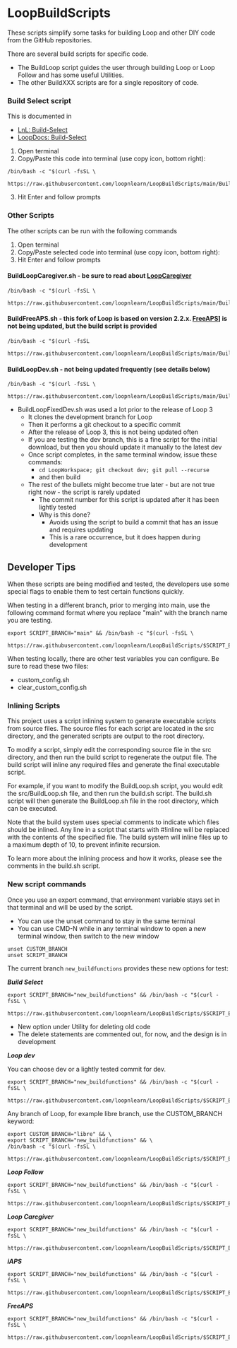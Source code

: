 # LoopBuildScripts

These scripts simplify some tasks for building Loop and other DIY code from the GitHub repositories.

There are several build scripts for specific code.
* The BuildLoop script guides the user through building Loop or Loop Follow and has some useful Utilities.
* The other BuildXXX scripts are for a single repository of code.

### Build Select script

This is documented in

* [LnL: Build-Select](https://www.loopandlearn.org/build-select)
* [LoopDocs: Build-Select](https://loopkit.github.io/loopdocs/build/step14/#download-loop)

1. Open terminal
2. Copy/Paste this code into terminal (use copy icon, bottom right): 

```
/bin/bash -c "$(curl -fsSL \
  https://raw.githubusercontent.com/loopnlearn/LoopBuildScripts/main/BuildLoop.sh)"
```

3. Hit Enter and follow prompts


### Other Scripts

The other scripts can be run with the following commands

1. Open terminal
2. Copy/Paste selected code into terminal (use copy icon, bottom right):
3. Hit Enter and follow prompts

#### BuildLoopCaregiver.sh - be sure to read about [LoopCaregiver](https://loopkit.github.io/loopdocs/nightscout/remote-overrides/#loopcaregiver)

```
/bin/bash -c "$(curl -fsSL \
  https://raw.githubusercontent.com/loopnlearn/LoopBuildScripts/main/BuildLoopCaregiver.sh)"
```

#### BuildFreeAPS.sh - this fork of Loop is based on version 2.2.x. [FreeAPS](https://www.loopandlearn.org/freeapsdoc)] is not being updated, but the build script is provided
```
/bin/bash -c "$(curl -fsSL 
  https://raw.githubusercontent.com/loopnlearn/LoopBuildScripts/main/BuildFreeAPS.sh)"
```

#### BuildLoopDev.sh - not being updated frequently (see details below)
```
/bin/bash -c "$(curl -fsSL \
  https://raw.githubusercontent.com/loopnlearn/LoopBuildScripts/main/BuildLoopFixedDev.sh)"
```
* BuildLoopFixedDev.sh was used a lot prior to the release of Loop 3
  * It clones the development branch for Loop
  * Then it performs a git checkout to a specific commit
  * After the release of Loop 3, this is not being updated often
  * If you are testing the dev branch, this is a fine script for the initial download, but then you should update it manually to the latest dev
  * Once script completes, in the same terminal window, issue these commands:
    * `cd LoopWorkspace; git checkout dev; git pull --recurse`
    * and then build
  * The rest of the bullets might become true later - but are not true right now - the script is rarely updated
    * The commit number for this script is updated after it has been lightly tested
    * Why is this done?
      - Avoids using the script to build a commit that has an issue and requires updating
      - This is a rare occurrence, but it does happen during development

## Developer Tips

When these scripts are being modified and tested, the developers use some special flags to enable them to test certain functions quickly.

When testing in a different branch, prior to merging into main, use the following command format where you replace "main" with the branch name you are testing.

```
export SCRIPT_BRANCH="main" && /bin/bash -c "$(curl -fsSL \
  https://raw.githubusercontent.com/loopnlearn/LoopBuildScripts/$SCRIPT_BRANCH/BuildLoop.sh)"
```

When testing locally, there are other test variables you can configure. Be sure to read these two files:
* custom_config.sh
* clear_custom_config.sh

### Inlining Scripts
This project uses a script inlining system to generate executable scripts from source files. The source files for each script are located in the src directory, and the generated scripts are output to the root directory.

To modify a script, simply edit the corresponding source file in the src directory, and then run the build script to regenerate the output file. The build script will inline any required files and generate the final executable script.

For example, if you want to modify the BuildLoop.sh script, you would edit the src/BuildLoop.sh file, and then run the build.sh script. The build.sh script will then generate the BuildLoop.sh file in the root directory, which can be executed.

Note that the build system uses special comments to indicate which files should be inlined. Any line in a script that starts with #!inline will be replaced with the contents of the specified file. The build system will inline files up to a maximum depth of 10, to prevent infinite recursion.

To learn more about the inlining process and how it works, please see the comments in the build.sh script.

### New script commands

Once you use an export command, that environment variable stays set in that terminal and will be used by the script. 

* You can use the unset command to stay in the same terminal
* You can use CMD-N while in any terminal window to open a new terminal window, then switch to the new window

```
unset CUSTOM_BRANCH
unset SCRIPT_BRANCH
```

The current branch `new_buildfunctions` provides these new options for test:

***Build Select***

```
export SCRIPT_BRANCH="new_buildfunctions" && /bin/bash -c "$(curl -fsSL \
  https://raw.githubusercontent.com/loopnlearn/LoopBuildScripts/$SCRIPT_BRANCH/BuildLoop.sh)"
```

* New option under Utility for deleting old code
* The delete statements are commented out, for now, and the design is in development

***Loop dev***

You can choose dev or a lightly tested commit for dev.

```
export SCRIPT_BRANCH="new_buildfunctions" && /bin/bash -c "$(curl -fsSL \
  https://raw.githubusercontent.com/loopnlearn/LoopBuildScripts/$SCRIPT_BRANCH/BuildLoopDev.sh)"
```

Any branch of Loop, for example libre branch, use the CUSTOM_BRANCH keyword:

```
export CUSTOM_BRANCH="libre" && \
export SCRIPT_BRANCH="new_buildfunctions" && \
/bin/bash -c "$(curl -fsSL \
  https://raw.githubusercontent.com/loopnlearn/LoopBuildScripts/$SCRIPT_BRANCH/BuildLoopDev.sh)"
```


***Loop Follow***

```
export SCRIPT_BRANCH="new_buildfunctions" && /bin/bash -c "$(curl -fsSL \
  https://raw.githubusercontent.com/loopnlearn/LoopBuildScripts/$SCRIPT_BRANCH/BuildLoopFollow.sh)"
```

***Loop Caregiver***

```
export SCRIPT_BRANCH="new_buildfunctions" && /bin/bash -c "$(curl -fsSL \
  https://raw.githubusercontent.com/loopnlearn/LoopBuildScripts/$SCRIPT_BRANCH/BuildLoopCaregiver.sh)"
```

***iAPS***

```
export SCRIPT_BRANCH="new_buildfunctions" && /bin/bash -c "$(curl -fsSL \
  https://raw.githubusercontent.com/loopnlearn/LoopBuildScripts/$SCRIPT_BRANCH/Build_iAPS.sh)"
```

***FreeAPS***

```
export SCRIPT_BRANCH="new_buildfunctions" && /bin/bash -c "$(curl -fsSL \
  https://raw.githubusercontent.com/loopnlearn/LoopBuildScripts/$SCRIPT_BRANCH/BuildFreeAPS.sh)"
```
